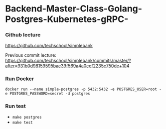 # Backend-Master-Class-Golang-Postgres-Kubernetes-gRPC-

### Github lecture

https://github.com/techschool/simplebank

Previous commit lecture:
https://github.com/techschool/simplebank/commits/master/?after=931b0d98159595bac39f569a4a0cef2235c750de+104

### Run Docker

`docker run --name simple-postgres -p 5432:5432 -e POSTGRES_USER=root -e POSTGRES_PASSWORD=secret -d postgres`

### Run test

- `make postgres`
- `make test`
